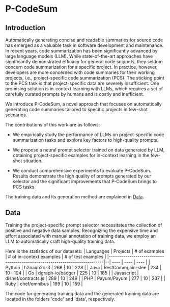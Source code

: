 # P-CodeSum

## Introduction

Automatically generating concise and readable summaries for source code has emerged as a valuable task in software development and maintenance. In recent years, code summarization has been significantly advanced by large language models (LLM). While state-of-the-art approaches have significantly demonstrated efficacy for general code snippets, they seldom concern code summarization for a specific project. In practice, however, developers are more concerned with code summaries for their working projects, i.e., project-specific code summarization (PCS). The sticking point to the PCS task is that project-specific data are severely insufficient. One promising solution is in-context learning with LLMs, which requires a set of carefully curated prompts by humans and is costly and inefficient.

We introduce P-CodeSum, a novel approach that focuses on automatically generating code summaries tailored to specific projects in few-shot scenarios.

The contributions of this work are as follows:

* We empirically study the performance of LLMs on project-specific code summarization tasks and explore key factors to high-quality prompts.

* We propose a neural prompt selector trained on data generated by LLM, obtaining project-specific examples for in-context learning in the few-shot situation.

* We conduct comprehensive experiments to evaluate P-CodeSum. Results demonstrate the high quality of prompts generated by our selector and the significant improvements that P-CodeSum brings to PCS tasks.

The training data and its generation method are explained in [Data](#my-data).

## Data
[data]:#my-data

Training the project-specific prompt selector necessitates the collection of positive and negative data samples. Recognizing the expensive time and effort associated with manual annotation of training data, we employ an LLM to automatically craft high-quality training data.

Here is the statistics of our datasets: 
| Languages                                                                     | Projects | # of examples  | # of in-context examples | # of test examples |
|---------------------------------------------------------------------------|--| ---- | ---- | ---- |
| Python | h2oai/h2o-3 | 268 | 10 | 228 |
| Java | RestComm/jain-slee | 234 | 10 | 194 |
| Go | dgraph-io/badger | 225  | 10 | 185 |
| Javascript | disnet/contracts.js | 289 | 10 | 249 |
| PHP | Payum/Payum | 277 | 10 | 237 |
| Ruby | chef/omnibus | 199 | 10 | 159 |

The code for generating training data and the generated training data are located in the folders 'code' and 'data', respectively.